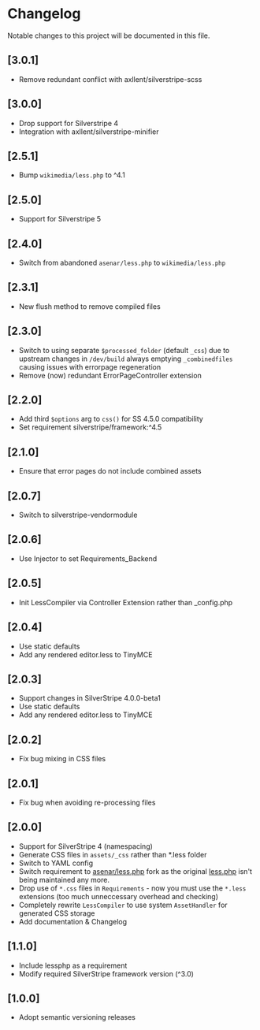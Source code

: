 # Changelog

Notable changes to this project will be documented in this file.

## [3.0.1]

- Remove redundant conflict with axllent/silverstripe-scss


## [3.0.0]

- Drop support for Silverstripe 4
- Integration with axllent/silverstripe-minifier


## [2.5.1]

- Bump `wikimedia/less.php` to ^4.1


## [2.5.0]

- Support for Silverstripe 5


## [2.4.0]

- Switch from abandoned `asenar/less.php` to `wikimedia/less.php`


## [2.3.1]

- New flush method to remove compiled files


## [2.3.0]

- Switch to using separate `$processed_folder` (default `_css`) due to upstream changes in `/dev/build` always emptying `_combinedfiles` causing issues with errorpage regeneration
- Remove (now) redundant ErrorPageController extension


## [2.2.0]

- Add third `$options` arg to `css()` for SS 4.5.0 compatibility
- Set requirement silverstripe/framework:^4.5


## [2.1.0]

- Ensure that error pages do not include combined assets


## [2.0.7]

- Switch to silverstripe-vendormodule


## [2.0.6]

- Use Injector to set Requirements_Backend


## [2.0.5]

- Init LessCompiler via Controller Extension rather than _config.php


## [2.0.4]

- Use static defaults
- Add any rendered editor.less to TinyMCE


## [2.0.3]

- Support changes in SilverStripe 4.0.0-beta1
- Use static defaults
- Add any rendered editor.less to TinyMCE


## [2.0.2]

- Fix bug mixing in CSS files


## [2.0.1]

- Fix bug when avoiding re-processing files


## [2.0.0]

- Support for SilverStripe 4 (namespacing)
- Generate CSS files in `assets/_css` rather than *.less folder
- Switch to YAML config
- Switch requirement to [asenar/less.php](https://github.com/Asenar/less.php) fork as
the original [less.php](http://lessphp.gpeasy.com/) isn't being maintained any more.
- Drop use of `*.css` files in `Requirements` - now you must use the `*.less` extensions (too much unneccessary overhead and checking)
- Completely rewrite `LessCompiler` to use system `AssetHandler` for generated CSS storage
- Add documentation & Changelog


## [1.1.0]

- Include lessphp as a requirement
- Modify required SilverStripe framework version (^3.0)


## [1.0.0]

- Adopt semantic versioning releases
